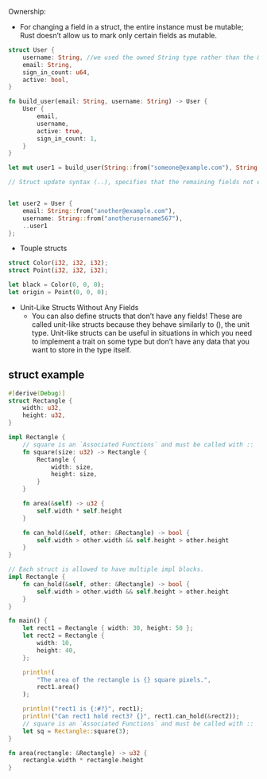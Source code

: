 
Ownership: 

* For changing a field in a struct, the entire instance must be mutable; Rust doesn’t allow us to mark only certain fields as mutable.


```rust
struct User {
    username: String, //we used the owned String type rather than the &str string slice type; Because we want instances of this struct to own all of its data and for that data to be valid for as long as the entire struct is valid
    email: String,
    sign_in_count: u64,
    active: bool,
}

fn build_user(email: String, username: String) -> User {
    User {
        email,
        username,
        active: true,
        sign_in_count: 1,
    }
}

let mut user1 = build_user(String::from("someone@example.com"), String::from("someusername123"));

// Struct update syntax (..), specifies that the remaining fields not explicitly set should have the same value as the fields in the given instance.


let user2 = User {
	email: String::from("another@example.com"),
	username: String::from("anotherusername567"),
	..user1
};
```

* Touple structs

```rust
struct Color(i32, i32, i32);
struct Point(i32, i32, i32);

let black = Color(0, 0, 0);
let origin = Point(0, 0, 0);
```

* Unit-Like Structs Without Any Fields
	* You can also define structs that don’t have any fields! These are called unit-like structs because they behave similarly to (), the unit type. Unit-like structs can be useful in situations in which you need to implement a trait on some type but don’t have any data that you want to store in the type itself.

## struct example

```rust
#[derive(Debug)]
struct Rectangle {
    width: u32,
    height: u32,
}

impl Rectangle {
    // square is an `Associated Functions` and must be called with ::
    fn square(size: u32) -> Rectangle {
        Rectangle {
            width: size,
            height: size,
        }
    }

    fn area(&self) -> u32 {
        self.width * self.height
    }

    fn can_hold(&self, other: &Rectangle) -> bool {
        self.width > other.width && self.height > other.height
    }
}

// Each struct is allowed to have multiple impl blocks.
impl Rectangle {
    fn can_hold(&self, other: &Rectangle) -> bool {
        self.width > other.width && self.height > other.height
    }
}

fn main() {
    let rect1 = Rectangle { width: 30, height: 50 };
    let rect2 = Rectangle {
        width: 10,
        height: 40,
    };

    println!(
        "The area of the rectangle is {} square pixels.",
        rect1.area()
    );

    println!("rect1 is {:#?}", rect1);
    println!("Can rect1 hold rect3? {}", rect1.can_hold(&rect2));
    // square is an `Associated Functions` and must be called with ::
    let sq = Rectangle::square(3);
}

fn area(rectangle: &Rectangle) -> u32 {
    rectangle.width * rectangle.height
}
```
